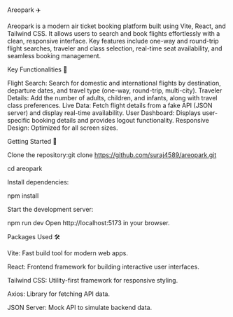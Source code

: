 Areopark ✈️

Areopark is a modern air ticket booking platform built using Vite, React, and Tailwind CSS. It allows users to search and book flights effortlessly with a clean, responsive interface. Key features include one-way and round-trip flight searches, traveler and class selection, real-time seat availability, and seamless booking management.

Key Functionalities 🌟

Flight Search: Search for domestic and international flights by destination, departure dates, and travel type (one-way, round-trip, multi-city).
Traveler Details: Add the number of adults, children, and infants, along with travel class preferences.
Live Data: Fetch flight details from a fake API (JSON server) and display real-time availability.
User Dashboard: Displays user-specific booking details and provides logout functionality.
Responsive Design: Optimized for all screen sizes.

Getting Started 🚀

Clone the repository:git clone https://github.com/suraj4589/areopark.git

cd areopark

Install dependencies:

npm install

Start the development server:

npm run dev
Open http://localhost:5173 in your browser.

Packages Used 🛠️

Vite: Fast build tool for modern web apps.

React: Frontend framework for building interactive user interfaces.

Tailwind CSS: Utility-first framework for responsive styling.

Axios: Library for fetching API data.

JSON Server: Mock API to simulate backend data.
